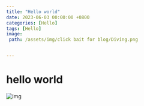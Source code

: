 ```yaml
---
title: "Hello world"
date: 2023-06-03 00:00:00 +0800
categories: [Hello]
tags: [Hello]
image:
 path: /assets/img/click bait for blog/Diving.png


---
```

# hello world
![img](https://media.istockphoto.com/id/173242750/photo/banana-bunch.jpg?s=612x612&w=0&k=20&c=MAc8AXVz5KxwWeEmh75WwH6j_HouRczBFAhulLAtRUU=)
